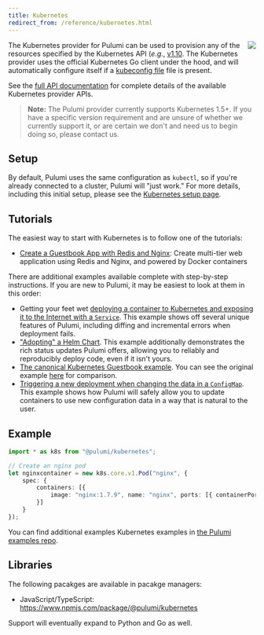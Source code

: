 ```yaml
---
title: Kubernetes
redirect_from: /reference/kubernetes.html
---
```


<img src="/images/quickstart/k8s-purple.png" align="right">

The Kubernetes provider for Pulumi can be used to provision any of the resources specified by the
Kubernetes API (_e.g._, [v1.10](https://kubernetes.io/docs/reference/generated/kubernetes-api/v1.10/). The
Kubernetes provider uses the official Kubernetes Go client under the hood, and will automatically
configure itself if a [kubeconfig
file](https://kubernetes.io/docs/tasks/access-application-cluster/configure-access-multiple-clusters/)
file is present.

See the [full API documentation](/reference/pkg/nodejs/@pulumi/kubernetes/index.html) for complete details of
the available Kubernetes provider APIs.

> **Note:** The Pulumi provider currently supports Kubernetes 1.5+.  If you have a specific version
> requirement and are unsure of whether we currently support it, or are certain we don't and need us
> to begin doing so, please contact us.

## Setup

By default, Pulumi uses the same configuration as `kubectl`, so if you're already connected to a cluster, Pulumi will
"just work." For more details, including this initial setup, please see the [Kubernetes setup page](./setup.html).

## Tutorials

The easiest way to start with Kubernetes is to follow one of the tutorials:

* [Create a Guestbook App with Redis and Nginx](./tutorial-guestbook.html): Create multi-tier web application using
    Redis and Nginx, and powered by Docker containers

There are additional examples available complete with step-by-step instructions. If you are new to Pulumi, it may be
easiest to look at them in this order:

* Getting your feet wet [deploying a container to Kubernetes and exposing it to the Internet with a
    `Service`](https://github.com/pulumi/examples/tree/master/kubernetes-ts-exposed-deployment). This
    example shows off several unique features of Pulumi, including diffing and incremental errors
    when deployment fails.
* ["Adopting" a Helm
   Chart](https://github.com/pulumi/examples/tree/master/kubernetes-ts-helm-wordpress). This example
   additionally demonstrates the rich status updates Pulumi offers, allowing you to reliably and
   reproducibly deploy code, even if it isn't yours.
* [The canonical Kubernetes Guestbook
   example](https://github.com/pulumi/examples/tree/master/kubernetes-ts-guestbook). You can see the
   original example [here](https://github.com/pulumi/examples/tree/master/kubernetes-ts-guestbook)
   for comparison.
* [Triggering a new deployment when changing the data in a
   `ConfigMap`](https://github.com/pulumi/examples/tree/master/kubernetes-ts-configmap-rollout).
   This example shows how Pulumi will safely allow you to update containers to use new configuration
   data in a way that is natural to the user.

## Example

```typescript
import * as k8s from "@pulumi/kubernetes";

// Create an nginx pod
let nginxcontainer = new k8s.core.v1.Pod("nginx", {
    spec: {
        containers: [{
            image: "nginx:1.7.9", name: "nginx", ports: [{ containerPort: 80 }]
        }]
    }
});
```

You can find additional examples Kubernetes examples in [the Pulumi examples repo](https://github.com/pulumi/examples). 

## Libraries

The following pacakges are available in pacakge managers:

* JavaScript/TypeScript: https://www.npmjs.com/package/@pulumi/kubernetes

Support will eventually expand to Python and Go as well.
